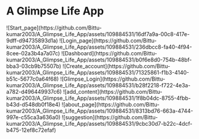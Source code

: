 <h1>A Glimpse Life App</h1>
<objective></objective>
![Start_page](https://github.com/Bittu-kumar2003/A_Glimpse_Life_App/assets/109884531/16df7a9a-00c8-417e-9dff-d94735893d1a)
![Login_page](https://github.com/Bittu-kumar2003/A_Glimpse_Life_App/assets/109884531/236dbcc8-fa40-4f94-8cee-02a3b4a7a07c)
![Dashboard](https://github.com/Bittu-kumar2003/A_Glimpse_Life_App/assets/109884531/b0f6e8d0-754b-48bf-bba3-03cb9b75507b)
![Create_account](https://github.com/Bittu-kumar2003/A_Glimpse_Life_App/assets/109884531/71325861-f1b3-4140-b51c-5677c0a64f68)
![Glimpse_Login](https://github.com/Bittu-kumar2003/A_Glimpse_Life_App/assets/109884531/b28f2218-f722-4e3a-a782-d496449937c6)
![add_content](https://github.com/Bittu-kumar2003/A_Glimpse_Life_App/assets/109884531/1f8b04dc-8755-4fbb-b43d-d548db0f18e4)
![about_page](https://github.com/Bittu-kumar2003/A_Glimpse_Life_App/assets/109884531/8313bd76-663a-4744-997e-c55ca3a636a0)
![suggestion](https://github.com/Bittu-kumar2003/A_Glimpse_Life_App/assets/109884531/9cbc30d7-b22c-4dcf-b475-12ef8c72efaf)
